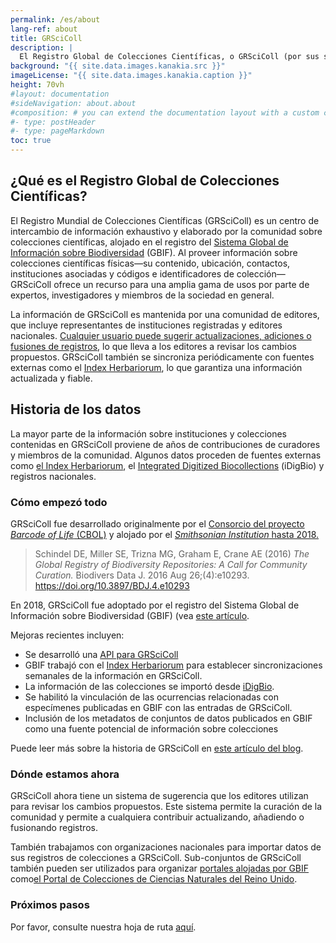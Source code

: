 ```yaml
---
permalink: /es/about
lang-ref: about
title: GRSciColl
description: |
  El Registro Global de Colecciones Científicas, o GRSciColl (por sus siglas en inglés), es un repositorio comisariado y comprendido por una comunidad, de información sobre colecciones científicas que extiende el trabajo iniciado por el Consorcio para Códigos de Barra de la Vida (CBOL).
background: "{{ site.data.images.kanakia.src }}"
imageLicense: "{{ site.data.images.kanakia.caption }}"
height: 70vh
#layout: documentation
#sideNavigation: about.about
#composition: # you can extend the documentation layout with a custom composition
#- type: postHeader
#- type: pageMarkdown
toc: true
---
```


## ¿Qué es el Registro Global de Colecciones Científicas?

El Registro Mundial de Colecciones Científicas (GRSciColl) es un centro de intercambio de información exhaustivo y elaborado por la comunidad sobre colecciones científicas, alojado en el registro del [Sistema Global de Información sobre Biodiversidad](https://www.gbif.org/) (GBIF). Al proveer información sobre colecciones científicas físicas—su contenido, ubicación, contactos, instituciones asociadas y códigos e identificadores de colección—GRSciColl ofrece un recurso para una amplia gama de usos por parte de expertos, investigadores y miembros de la sociedad en general.

La información de GRSciColl es mantenida por una comunidad de editores, que incluye representantes de instituciones registradas y editores nacionales. [Cualquier usuario puede sugerir actualizaciones, adiciones o fusiones de registros](/how-to#sugerir-un-cambio), lo que lleva a los editores a revisar los cambios propuestos. GRSciColl también se sincroniza periódicamente con fuentes externas como el [Index Herbariorum](https://sweetgum.nybg.org/science/ih/), lo que garantiza una información actualizada y fiable.

## Historia de los datos

La mayor parte de la información sobre instituciones y colecciones contenidas en GRSciColl proviene de años de contribuciones de curadores y miembros de la comunidad. Algunos datos proceden de fuentes externas como [el Index Herbariorum](https://sweetgum.nybg.org/science/ih/), el [Integrated Digitized Biocollections](https://www.idigbio.org/) (iDigBio) y registros nacionales.

### Cómo empezó todo

GRSciColl fue desarrollado originalmente por el [Consorcio del proyecto *Barcode of Life* (CBOL)](https://www.gbif.org/participant/287) y alojado por el [*Smithsonian Institution* hasta 2018.](https://www.si.edu)

> Schindel DE, Miller SE, Trizna MG, Graham E, Crane AE (2016) *The Global Registry of Biodiversity Repositories: A Call for Community Curation.* Biodivers Data J. 2016 Aug 26;(4):e10293. https://doi.org/10.3897/BDJ.4.e10293

En 2018, GRSciColl fue adoptado por el registro del Sistema Global de Información sobre Biodiversidad (GBIF) (vea [este artículo](https://www.gbif.org/news/5kyAslpqTVxYqZTwYn1cub/gbif-provides-new-home-for-the-global-registry-of-scientific-collections).

Mejoras recientes incluyen:
* Se desarrolló una [API para GRSciColl](/api)
* GBIF trabajó con el [Index Herbariorum](https://sweetgum.nybg.org/science/ih/) para establecer sincronizaciones semanales de la información en GRSciColl.
* La información de las colecciones se importó desde [iDigBio](https://www.idigbio.org).
* Se habilitó la vinculación de las ocurrencias relacionadas con especímenes publicadas en GBIF con las entradas de GRSciColl.
* Inclusión de los metadatos de conjuntos de datos publicados en GBIF como una fuente potencial de información sobre colecciones

Puede leer más sobre la historia de GRSciColl en [este artículo del blog](https://data-blog.gbif.org/post/grscicoll-2021/).

### Dónde estamos ahora

GRSciColl ahora tiene un sistema de sugerencia que los editores utilizan para revisar los cambios propuestos. Este sistema permite la curación de la comunidad y permite a cualquiera contribuir actualizando, añadiendo o fusionando registros.

También trabajamos con organizaciones nacionales para importar datos de sus registros de colecciones a GRSciColl. Sub-conjuntos de GRSciColl también pueden ser utilizados para organizar [portales alojadas por GBIF ](https://www.gbif.org/hosted-portals)como[el Portal de Colecciones de Ciencias Naturales del Reino Unido](https://data.dissco-uk.org).

### Próximos pasos

Por favor, consulte nuestra hoja de ruta [aquí](/road-map).
